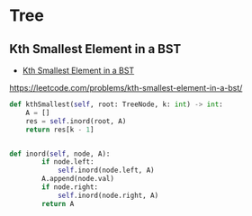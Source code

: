 # Tree

## Kth Smallest Element in a BST

+ [Kth Smallest Element in a BST](#kth-smallest-element-in-a-bst)

https://leetcode.com/problems/kth-smallest-element-in-a-bst/

``` python
def kthSmallest(self, root: TreeNode, k: int) -> int:
    A = []
    res = self.inord(root, A)
    return res[k - 1]


def inord(self, node, A):
        if node.left:
            self.inord(node.left, A)
        A.append(node.val)
        if node.right:
            self.inord(node.right, A)
        return A
```